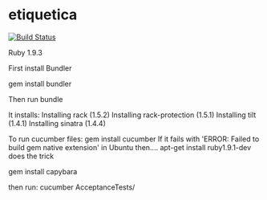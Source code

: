 etiquetica
==========

[![Build Status](https://travis-ci.org/desarrollolocal/etiquetica.png?branch=master)](https://travis-ci.org/desarrollolocal/etiquetica)

Ruby 1.9.3

First install Bundler

gem install bundler

Then run bundle

It installs:
Installing rack (1.5.2) 
Installing rack-protection (1.5.1) 
Installing tilt (1.4.1) 
Installing sinatra (1.4.4) 

To run cucumber files:
gem install cucumber
If it fails with 'ERROR: Failed to build gem native extension' in Ubuntu then....
apt-get install ruby1.9.1-dev
does the trick

gem install capybara

then run: 
cucumber AcceptanceTests/
